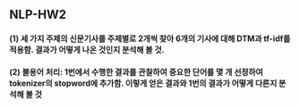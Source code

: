 ## NLP-HW2

#### (1) 세 가지 주제의 신문기사를 주제별로 2개씩 찾아 6개의 기사에 대해 DTM과 tf-idf를 적용함. 결과가 어떻게 나온 것인지 분석해 볼 것.

#### (2) 불용어 처리: 1번에서 수행한 결과를 관찰하여 중요한 단어를 몇 개 선정하여 tokenizer의 stopword에 추가함. 이렇게 얻은 결과와 1번의 결과가 어떻게 다른지 분석해 볼 것
